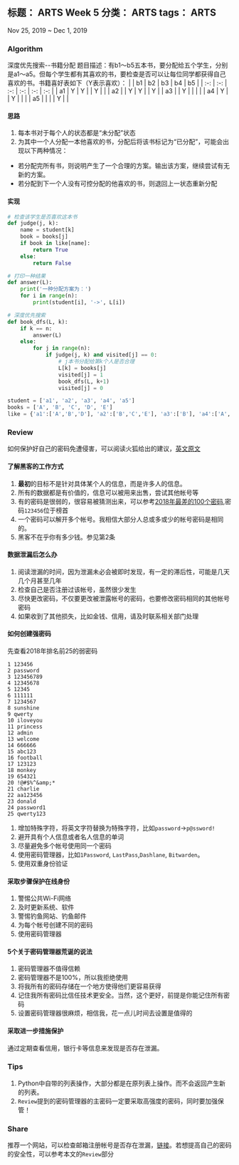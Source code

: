 标题： ARTS Week 5
分类： ARTS
tags： ARTS
-----------------------------------

Nov 25, 2019 ~ Dec 1, 2019
### Algorithm
深度优先搜索--书籍分配
题目描述：有b1～b5五本书，要分配给五个学生，分别是a1～a5。但每个学生都有其喜欢的书，要检查是否可以让每位同学都获得自己喜欢的书。书籍喜好表如下（Y表示喜欢）：
|  | b1 | b2 | b3 | b4 | b5 |
| :-: | :-: | :-: | :-: | :-: | :-: |
| a1 | Y | Y |  | Y |  |
| a2 |  | Y | Y |  | Y |
| a3 |  | Y |  |  |  |
| a4 | Y |  | Y |  |  |
| a5 |  |  |  | Y |  |
#### 思路
1. 每本书对于每个人的状态都是“未分配”状态
2. 为其中一个人分配一本他喜欢的书，分配后将该书标记为“已分配”，可能会出现以下两种情况：
- 若分配完所有书，则说明产生了一个合理的方案。输出该方案，继续尝试有无新的方案。
- 若分配到下一个人没有可控分配的他喜欢的书，则退回上一状态重新分配
#### 实现
```python
# 检查该学生是否喜欢这本书
def judge(j, k):
    name = student[k]
    book = books[j]
    if book in like[name]:
        return True
    else:
        return False

# 打印一种结果
def answer(L):
    print('一种分配方案为：')
    for i in range(n):
        print(student[i], '->', L[i])

# 深度优先搜索
def book_dfs(L, k):
    if k == n:
        answer(L)
    else:
        for j in range(n):
            if judge(j, k) and visited[j] == 0: 
                # j本书分配给第k个人是否合理
                L[k] = books[j]
                visited[j] = 1
                book_dfs(L, k+1)
                visited[j] = 0

student = ['a1', 'a2', 'a3', 'a4', 'a5']
books = ['A', 'B', 'C', 'D', 'E']
like = {'a1':['A','B','D'], 'a2':['B','C','E'], 'a3':['B'], 'a4':['A','C'], 'a5':['D','E']}
```

### Review
如何保护好自己的密码免遭侵害，可以阅读火狐给出的建议，[英文原文](https://monitor.firefox.com/security-tips)
#### 了解黑客的工作方式
1. **最初**的目标不是针对具体某个人的信息，而是许多人的信息。
2. 所有的数据都是有价值的，信息可以被用来出售，尝试其他帐号等
3. 有的密码是很弱的，很容易被猜测出来，可以参考[2018年最差的100个密码](https://www.teamsid.com/splashdatas-top-100-worst-passwords-of-2018/),密码`123456`位于榜首
4. 一个密码可以解开多个帐号。我相信大部分人总或多或少的帐号密码是相同的。
5. 黑客不在乎你有多少钱。参见第2条
#### 数据泄漏后怎么办
1. 阅读泄漏的时间，因为泄漏未必会被即时发现，有一定的滞后性，可能是几天几个月甚至几年
2. 检查自己是否注册过该帐号，虽然很少发生
3. 尽快更改密码，不仅要更改被泄露帐号的密码，也要修改密码相同的其他帐号密码
4. 如果收到了其他损失，比如金钱、信用，请及时联系相关部门处理
#### 如何创建强密码
先查看2018年排名前25的弱密码
```
1 123456
2 password
3 123456789
4 12345678
5 12345
6 111111
7 1234567
8 sunshine
9 qwerty
10 iloveyou
11 princess
12 admin
13 welcome
14 666666
15 abc123
16 football
17 123123
18 monkey
19 654321
20 !@#$%^&amp;*
21 charlie
22 aa123456
23 donald
24 password1
25 qwerty123
```
1. 增加特殊字符，将英文字符替换为特殊字符，比如`password`->`p@ssword!`
2. 避开具有个人信息或者名人信息的单词
3. 尽量避免多个帐号使用同一个密码
4. 使用密码管理器，比如`1Password`, `LastPass`,`Dashlane`, `Bitwarden`。
5. 使用双重身份验证
#### 采取步骤保护在线身份
1. 警惕公共Wi-Fi网络
2. 及时更新系统、软件
3. 警惕钓鱼网站、钓鱼邮件
4. 为每个帐号创建不同的密码
5. 使用密码管理器
#### 5个关于密码管理器荒诞的说法
1. 密码管理器不值得信赖
2. 密码管理器不是100%，所以我拒绝使用
3. 将我所有的密码存储在一个地方使得他们更容易获得
4. 记住我所有密码比信任技术更安全。当然，这个更好，前提是你能记住所有密码
5. 设置密码管理器很麻烦，相信我，花一点儿时间去设置是值得的
#### 采取进一步措施保护
通过定期查看信用，银行卡等信息来发现是否存在泄漏。

### Tips
1. Python中自带的列表操作，大部分都是在原列表上操作。而不会返回产生新的列表。
2. `Review`提到的密码管理器的主密码一定要采取高强度的密码，同时要加强保管！

### Share
推荐一个网站，可以检查邮箱注册帐号是否存在泄漏，[链接](https://monitor.firefox.com/)。若想提高自己的密码的安全性，可以参考本文的`Review`部分